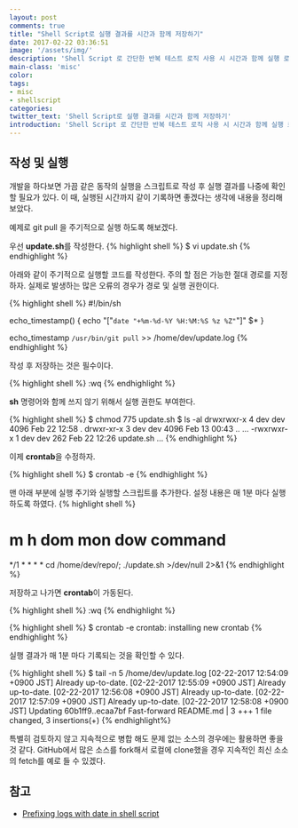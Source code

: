 ```yaml
---
layout: post
comments: true
title: "Shell Script로 실행 결과를 시간과 함께 저장하기"
date: 2017-02-22 03:36:51
image: '/assets/img/'
description: 'Shell Script 로 간단한 반복 테스트 로직 사용 시 시간과 함께 실행 로그를 기록 해보자.'
main-class: 'misc'
color:
tags:
- misc
- shellscript
categories:
twitter_text: 'Shell Script로 실행 결과를 시간과 함께 저장하기'
introduction: 'Shell Script 로 간단한 반복 테스트 로직 사용 시 시간과 함께 실행 로그를 기록 해보자.'
---
```


## 작성 및 실행

개발을 하다보면 가끔 같은 동작의 실행을 스크립트로 작성 후 실행 결과를 나중에 확인 할 필요가 있다.
이 때, 실행된 시간까지 같이 기록하면 좋겠다는 생각에 내용을 정리해 보았다.

예제로 git pull 을 주기적으로 실행 하도록 해보겠다.

우선 **update.sh**를 작성한다.
{% highlight shell %}
$ vi update.sh
{% endhighlight %}

아래와 같이 주기적으로 실행할 코드를 작성한다.
주의 할 점은 가능한 절대 경로를 지정하자.
실제로 발생하는 많은 오류의 경우가 경로 및 실행 권한이다.

{% highlight shell %}
#!/bin/sh

echo_timestamp() {
    echo "["`date "+%m-%d-%Y %H:%M:%S %z %Z"`"]" $*
}

echo_timestamp `/usr/bin/git pull` >> /home/dev/update.log
{% endhighlight %}

작성 후 저장하는 것은 필수이다.

{% highlight shell %}
:wq
{% endhighlight %}

**sh** 명령어와 함께 쓰지 않기 위해서 실행 권한도 부여한다.

{% highlight shell %}
$ chmod 775 update.sh
$ ls -al
drwxrwxr-x 4 dev dev 4096 Feb 22 12:58 .
drwxr-xr-x 3 dev dev 4096 Feb 13 00:43 ..
...
-rwxrwxr-x 1 dev dev  262 Feb 22 12:26 update.sh
...
{% endhighlight %}

이제 **crontab**을 수정하자.

{% highlight shell %}
$ crontab -e
{% endhighlight %}

맨 아래 부분에 실행 주기와 실행할 스크립트를 추가한다.
설정 내용은 매 1분 마다 실행하도록 하였다.
{% highlight shell %}
# m h  dom mon dow   command
*/1 * * * * cd /home/dev/repo/; ./update.sh >/dev/null 2>&1
{% endhighlight %}

저장하고 나가면 **crontab**이 가동된다.

{% highlight shell %}
:wq
{% endhighlight %}

{% highlight shell %}
$ crontab -e
crontab: installing new crontab
{% endhighlight %}

실행 결과가 매 1분 마다 기록되는 것을 확인할 수 있다.

{% highlight shell %}
$ tail -n 5 /home/dev/update.log 
[02-22-2017 12:54:09 +0900 JST] Already up-to-date.
[02-22-2017 12:55:09 +0900 JST] Already up-to-date.
[02-22-2017 12:56:08 +0900 JST] Already up-to-date.
[02-22-2017 12:57:09 +0900 JST] Already up-to-date.
[02-22-2017 12:58:08 +0900 JST] Updating 60b1ff9..ecaa7bf Fast-forward README.md | 3 +++ 1 file changed, 3 insertions(+)
{% endhighlight%}

특별히 검토하지 않고 지속적으로 병합 해도 문제 없는 소스의 경우에는 활용하면 좋을 것 같다.
GitHub에서 많은 소스를 fork해서 로컬에 clone했을 경우 지속적인 최신 소소의 fetch를 예로 들 수 있겠다.


## 참고
- [Prefixing logs with date in shell script](http://stackoverflow.com/questions/1705743/prefixing-logs-with-date-in-shell-script)
